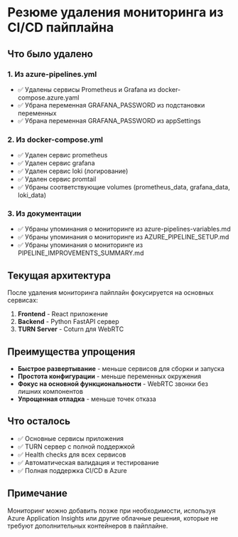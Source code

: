 # Резюме удаления мониторинга из CI/CD пайплайна

## Что было удалено

### 1. Из azure-pipelines.yml
- ✅ Удалены сервисы Prometheus и Grafana из docker-compose.azure.yaml
- ✅ Убрана переменная GRAFANA_PASSWORD из подстановки переменных
- ✅ Убрана переменная GRAFANA_PASSWORD из appSettings

### 2. Из docker-compose.yml
- ✅ Удален сервис prometheus
- ✅ Удален сервис grafana  
- ✅ Удален сервис loki (логирование)
- ✅ Удален сервис promtail
- ✅ Убраны соответствующие volumes (prometheus_data, grafana_data, loki_data)

### 3. Из документации
- ✅ Убраны упоминания о мониторинге из azure-pipelines-variables.md
- ✅ Убраны упоминания о мониторинге из AZURE_PIPELINE_SETUP.md
- ✅ Убраны упоминания о мониторинге из PIPELINE_IMPROVEMENTS_SUMMARY.md

## Текущая архитектура

После удаления мониторинга пайплайн фокусируется на основных сервисах:

1. **Frontend** - React приложение
2. **Backend** - Python FastAPI сервер
3. **TURN Server** - Coturn для WebRTC

## Преимущества упрощения

- **Быстрое развертывание** - меньше сервисов для сборки и запуска
- **Простота конфигурации** - меньше переменных окружения
- **Фокус на основной функциональности** - WebRTC звонки без лишних компонентов
- **Упрощенная отладка** - меньше точек отказа

## Что осталось

- ✅ Основные сервисы приложения
- ✅ TURN сервер с полной поддержкой
- ✅ Health checks для всех сервисов
- ✅ Автоматическая валидация и тестирование
- ✅ Полная поддержка CI/CD в Azure

## Примечание

Мониторинг можно добавить позже при необходимости, используя Azure Application Insights или другие облачные решения, которые не требуют дополнительных контейнеров в пайплайне.
